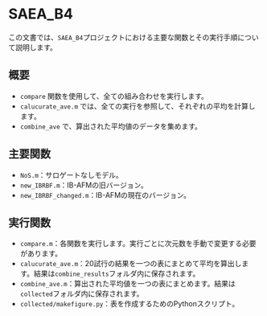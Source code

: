 # SAEA_B4

この文書では、`SAEA_B4`プロジェクトにおける主要な関数とその実行手順について説明します。

## 概要

- `compare` 関数を使用して、全ての組み合わせを実行します。
- `calucurate_ave.m` では、全ての実行を参照して、それぞれの平均を計算します。
- `combine_ave` で、算出された平均値のデータを集めます。

## 主要関数

- `NoS.m`：サロゲートなしモデル。
- `new_IBRBF.m`：IB-AFMの旧バージョン。
- `new_IBRBF_changed.m`：IB-AFMの現在のバージョン。

## 実行関数

- `compare.m`：各関数を実行します。実行ごとに次元数を手動で変更する必要があります。
- `calucurate_ave.m`：20試行の結果を一つの表にまとめて平均を算出します。結果は`combine_results`フォルダ内に保存されます。
- `combine_ave.m`：算出された平均値を一つの表にまとめます。結果は`collected`フォルダ内に保存されます。
- `collected/makefigure.py`：表を作成するためのPythonスクリプト。
